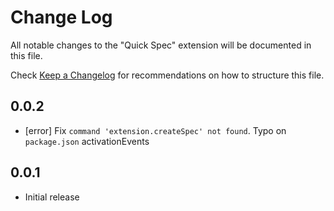 # Change Log

All notable changes to the "Quick Spec" extension will be documented in this file.

Check [Keep a Changelog](http://keepachangelog.com/) for recommendations on how to structure this file.

## 0.0.2

- [error] Fix `command 'extension.createSpec' not found`. Typo on `package.json` activationEvents

## 0.0.1

- Initial release
